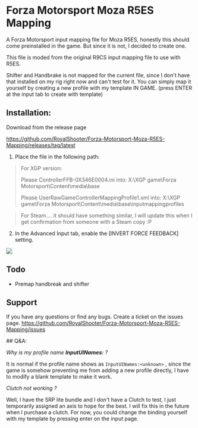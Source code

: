 # Forza Motorsport Moza R5ES Mapping

A Forza Motorsport input mapping file for Moza R5ES, honestly this should come preinstalled in the game. But since it is not, I decided to create one.

This file is moded from the original R9CS input mapping file to use with R5ES.

Shifter and Handbrake is not mapped for the current file, since I don't have that installed on my rig right now and can't test for it. You can simply map it yourself by creating a new profile with my template IN GAME. (press ENTER at the input tab to create with template)

## Installation:

Download from the release page

https://github.com/RoyalShooter/Forza-Motorsport-Moza-R5ES-Mapping/releases/tag/latest

1. Place the file in the following path:

> For XGP version:
> 
> Please ControllerFFB-0X346E0004.ini into:
> X:\XGP game\Forza Motorsport\Content\media\base
> 
> Please UserRawGameControllerMappingProfile1.xml into:
> X:\XGP game\Forza Motorsport\Content\media\base\inputmappingprofiles

> For Steam.... it should have something similar, I will update this when I get confirmation from someone with a Steam copy :P

2. In the Advanced Input tab, enable the [INVERT FORCE FEEDBACK] setting.

![](https://imgur.com/yZMwPn4.png)

## Todo

- Premap handbreak and shifter

## Support

If you have any questions or find any bugs. Create a ticket on the issues page.
https://github.com/RoyalShooter/Forza-Motorsport-Moza-R5ES-Mapping/issues

## Q&A:

*Why is my profile name **InputUINames:<unknown>** ?*

It is normal if the profile name shows as `InputUINames:<unknown>` , since the game is somehow preventing me from adding a new profile directly, I have to modify a blank template to make it work.

*Clutch not working ?*

Well, I have the SRP lite bundle and I don't have a Clutch to test, I just temporarily assigned an axis to hope for the best. I will fix this in the future when I purchase a clutch. For now, you could change the binding yourself with my template by pressing enter on the input page.
